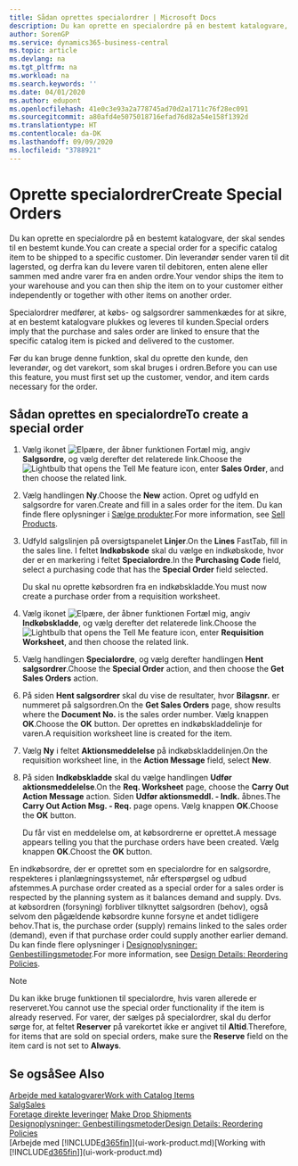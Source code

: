 ```yaml
---
title: Sådan oprettes specialordrer | Microsoft Docs
description: Du kan oprette en specialordre på en bestemt katalogvare, der skal sendes til en bestemt kunde. Din leverandør sender varen til dit lagersted, og derfra kan du levere varen til debitoren, enten alene eller sammen med andre varer fra en anden ordre.
author: SorenGP
ms.service: dynamics365-business-central
ms.topic: article
ms.devlang: na
ms.tgt_pltfrm: na
ms.workload: na
ms.search.keywords: ''
ms.date: 04/01/2020
ms.author: edupont
ms.openlocfilehash: 41e0c3e93a2a778745ad70d2a1711c76f28ec091
ms.sourcegitcommit: a80afd4e5075018716efad76d82a54e158f1392d
ms.translationtype: HT
ms.contentlocale: da-DK
ms.lasthandoff: 09/09/2020
ms.locfileid: "3788921"
---
```

# <a name="create-special-orders"></a><span data-ttu-id="7defa-104">Oprette specialordrer</span><span class="sxs-lookup"><span data-stu-id="7defa-104">Create Special Orders</span></span>
<span data-ttu-id="7defa-105">Du kan oprette en specialordre på en bestemt katalogvare, der skal sendes til en bestemt kunde.</span><span class="sxs-lookup"><span data-stu-id="7defa-105">You can create a special order for a specific catalog item to be shipped to a specific customer.</span></span> <span data-ttu-id="7defa-106">Din leverandør sender varen til dit lagersted, og derfra kan du levere varen til debitoren, enten alene eller sammen med andre varer fra en anden ordre.</span><span class="sxs-lookup"><span data-stu-id="7defa-106">Your vendor ships the item to your warehouse and you can then ship the item on to your customer either independently or together with other items on another order.</span></span>  

<span data-ttu-id="7defa-107">Specialordrer medfører, at købs- og salgsordrer sammenkædes for at sikre, at en bestemt katalogvare plukkes og leveres til kunden.</span><span class="sxs-lookup"><span data-stu-id="7defa-107">Special orders imply that the purchase and sales order are linked to ensure that the specific catalog item is picked and delivered to the customer.</span></span>  

<span data-ttu-id="7defa-108">Før du kan bruge denne funktion, skal du oprette den kunde, den leverandør, og det varekort, som skal bruges i ordren.</span><span class="sxs-lookup"><span data-stu-id="7defa-108">Before you can use this feature, you must first set up the customer, vendor, and item cards necessary for the order.</span></span>  

## <a name="to-create-a-special-order"></a><span data-ttu-id="7defa-109">Sådan oprettes en specialordre</span><span class="sxs-lookup"><span data-stu-id="7defa-109">To create a special order</span></span>  
1.  <span data-ttu-id="7defa-110">Vælg ikonet ![Elpære, der åbner funktionen Fortæl mig](media/ui-search/search_small.png "Fortæl mig, hvad du vil foretage dig"), angiv **Salgsordre**, og vælg derefter det relaterede link.</span><span class="sxs-lookup"><span data-stu-id="7defa-110">Choose the ![Lightbulb that opens the Tell Me feature](media/ui-search/search_small.png "Tell me what you want to do") icon, enter **Sales Order**, and then choose the related link.</span></span>  
2. <span data-ttu-id="7defa-111">Vælg handlingen **Ny**.</span><span class="sxs-lookup"><span data-stu-id="7defa-111">Choose the **New** action.</span></span> <span data-ttu-id="7defa-112">Opret og udfyld en  salgsordre for varen.</span><span class="sxs-lookup"><span data-stu-id="7defa-112">Create and fill in a  sales order for the item.</span></span> <span data-ttu-id="7defa-113">Du kan finde flere oplysninger i [Sælge produkter](sales-how-sell-products.md).</span><span class="sxs-lookup"><span data-stu-id="7defa-113">For more information, see [Sell Products](sales-how-sell-products.md).</span></span>
3.  <span data-ttu-id="7defa-114">Udfyld salgslinjen på oversigtspanelet **Linjer**.</span><span class="sxs-lookup"><span data-stu-id="7defa-114">On the **Lines** FastTab, fill in the sales line.</span></span> <span data-ttu-id="7defa-115">I feltet **Indkøbskode** skal du vælge en indkøbskode, hvor der er en markering i feltet **Specialordre**.</span><span class="sxs-lookup"><span data-stu-id="7defa-115">In the **Purchasing Code** field, select a purchasing code that has the **Special Order** field selected.</span></span>

    <span data-ttu-id="7defa-116">Du skal nu oprette købsordren fra en indkøbskladde.</span><span class="sxs-lookup"><span data-stu-id="7defa-116">You must now create a purchase order from a requisition worksheet.</span></span>  
4. <span data-ttu-id="7defa-117">Vælg ikonet ![Elpære, der åbner funktionen Fortæl mig](media/ui-search/search_small.png "Fortæl mig, hvad du vil foretage dig"), angiv **Indkøbskladde**, og vælg derefter det relaterede link.</span><span class="sxs-lookup"><span data-stu-id="7defa-117">Choose the ![Lightbulb that opens the Tell Me feature](media/ui-search/search_small.png "Tell me what you want to do") icon, enter **Requisition Worksheet**, and then choose the related link.</span></span>  
5. <span data-ttu-id="7defa-118">Vælg handlingen **Specialordre**, og vælg derefter handlingen **Hent salgsordrer**.</span><span class="sxs-lookup"><span data-stu-id="7defa-118">Choose the **Special Order** action, and then choose the **Get Sales Orders** action.</span></span>  
6.  <span data-ttu-id="7defa-119">På siden **Hent salgsordrer** skal du vise de resultater, hvor **Bilagsnr.** er nummeret på salgsordren.</span><span class="sxs-lookup"><span data-stu-id="7defa-119">On the **Get Sales Orders** page, show results where the **Document No.** is the sales order number.</span></span> <span data-ttu-id="7defa-120">Vælg knappen **OK**.</span><span class="sxs-lookup"><span data-stu-id="7defa-120">Choose the **OK** button.</span></span> <span data-ttu-id="7defa-121">Der oprettes en indkøbskladdelinje for varen.</span><span class="sxs-lookup"><span data-stu-id="7defa-121">A requisition worksheet line is created for the item.</span></span>  
7.  <span data-ttu-id="7defa-122">Vælg **Ny** i feltet **Aktionsmeddelelse** på indkøbskladdelinjen.</span><span class="sxs-lookup"><span data-stu-id="7defa-122">On the requisition worksheet line, in the **Action Message** field, select **New**.</span></span>  
8.  <span data-ttu-id="7defa-123">På siden **Indkøbskladde** skal du vælge handlingen **Udfør aktionsmeddelelse**.</span><span class="sxs-lookup"><span data-stu-id="7defa-123">On the **Req. Worksheet** page, choose the **Carry Out Action Message** action.</span></span> <span data-ttu-id="7defa-124">Siden **Udfør aktionsmeddl. - Indk.** åbnes.</span><span class="sxs-lookup"><span data-stu-id="7defa-124">The **Carry Out Action Msg. - Req.** page opens.</span></span> <span data-ttu-id="7defa-125">Vælg knappen **OK**.</span><span class="sxs-lookup"><span data-stu-id="7defa-125">Choose the **OK** button.</span></span>  

    <span data-ttu-id="7defa-126">Du får vist en meddelelse om, at købsordrerne er oprettet.</span><span class="sxs-lookup"><span data-stu-id="7defa-126">A message appears telling you that the purchase orders have been created.</span></span> <span data-ttu-id="7defa-127">Vælg knappen **OK**.</span><span class="sxs-lookup"><span data-stu-id="7defa-127">Choost the **OK** button.</span></span>  

<span data-ttu-id="7defa-128">En indkøbsordre, der er oprettet som en specialordre for en salgsordre, respekteres i planlægningssystemet, når efterspørgsel og udbud afstemmes.</span><span class="sxs-lookup"><span data-stu-id="7defa-128">A purchase order created as a special order for a sales order is respected by the planning system as it balances demand and supply.</span></span> <span data-ttu-id="7defa-129">Dvs. at købsordren (forsyning) forbliver tilknyttet salgsordren (behov), også selvom den pågældende købsordre kunne forsyne et andet tidligere behov.</span><span class="sxs-lookup"><span data-stu-id="7defa-129">That is, the purchase order (supply) remains linked to the sales order (demand), even if that purchase order could supply another earlier demand.</span></span> <span data-ttu-id="7defa-130">Du kan finde flere oplysninger i [Designoplysninger: Genbestillingsmetoder](design-details-reservation-order-tracking-and-action-messaging.md).</span><span class="sxs-lookup"><span data-stu-id="7defa-130">For more information, see [Design Details: Reordering Policies](design-details-reservation-order-tracking-and-action-messaging.md).</span></span>  

> [!NOTE]  
>  <span data-ttu-id="7defa-131">Du kan ikke bruge funktionen til specialordre, hvis varen allerede er reserveret.</span><span class="sxs-lookup"><span data-stu-id="7defa-131">You cannot use the special order functionality if the item is already reserved.</span></span> <span data-ttu-id="7defa-132">For varer, der sælges på specialordrer, skal du derfor sørge for, at feltet **Reserver** på varekortet ikke er angivet til **Altid**.</span><span class="sxs-lookup"><span data-stu-id="7defa-132">Therefore, for items that are sold on special orders, make sure the **Reserve** field on the item card is not set to **Always**.</span></span>  

## <a name="see-also"></a><span data-ttu-id="7defa-133">Se også</span><span class="sxs-lookup"><span data-stu-id="7defa-133">See Also</span></span>  
[<span data-ttu-id="7defa-134">Arbejde med katalogvarer</span><span class="sxs-lookup"><span data-stu-id="7defa-134">Work with Catalog Items</span></span>](inventory-how-work-nonstock-items.md)  
[<span data-ttu-id="7defa-135">Salg</span><span class="sxs-lookup"><span data-stu-id="7defa-135">Sales</span></span>](sales-manage-sales.md)  
<span data-ttu-id="7defa-136">[Foretage direkte leveringer](sales-how-drop-shipment.md) </span><span class="sxs-lookup"><span data-stu-id="7defa-136">[Make Drop Shipments](sales-how-drop-shipment.md) </span></span>  
[<span data-ttu-id="7defa-137">Designoplysninger: Genbestillingsmetoder</span><span class="sxs-lookup"><span data-stu-id="7defa-137">Design Details: Reordering Policies</span></span>](design-details-reservation-order-tracking-and-action-messaging.md)  
<span data-ttu-id="7defa-138">[Arbejde med [!INCLUDE[d365fin](includes/d365fin_md.md)]](ui-work-product.md)</span><span class="sxs-lookup"><span data-stu-id="7defa-138">[Working with [!INCLUDE[d365fin](includes/d365fin_md.md)]](ui-work-product.md)</span></span>
